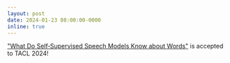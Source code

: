 ```yaml
---
layout: post
date: 2024-01-23 08:00:00-0000
inline: true
---
```


["What Do Self‑Supervised Speech Models Know about Words"](https://arxiv.org/abs/2307.00162) is accepted to TACL 2024!